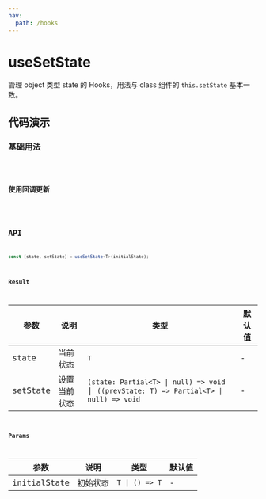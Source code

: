 ```yaml
---
nav:
  path: /hooks
---
```


# useSetState

管理 object 类型 state 的 Hooks，用法与 class 组件的 `this.setState` 基本一致。

## 代码演示

### 基础用法

<code src="./demo/demo1.tsx" />

### 使用回调更新

<code src="./demo/demo2.tsx" />

## API

```typescript
const [state, setState] = useSetState<T>(initialState);
```

### Result

| 参数 | 说明 | 类型 | 默认值 |
| --- | --- | --- | --- |
| state | 当前状态 | `T` | - |
| setState | 设置当前状态 | `(state: Partial<T> \| null) => void` \| `((prevState: T) => Partial<T> \| null) => void` | - |

### Params

| 参数         | 说明     | 类型           | 默认值 |
| ------------ | -------- | -------------- | ------ |
| initialState | 初始状态 | `T \| () => T` | -      |
